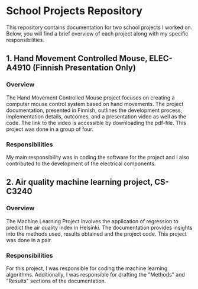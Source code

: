 # School Projects Repository

This repository contains documentation for two school projects I worked on. Below, you will find a brief overview of each project along with my specific responsibilities.

## 1. Hand Movement Controlled Mouse, ELEC-A4910 (Finnish Presentation Only)

### Overview
The Hand Movement Controlled Mouse project focuses on creating a computer mouse control system based on hand movements. The project documentation, presented in Finnish, outlines the development process, implementation details, outcomes, and a presentation video as well as the code. The link to the video is accessible by downloading the pdf-file. This project was done in a group of four.

### Responsibilities
My main responsibility was in coding the software for the project and I also contributed to the development of the electrical components.

## 2. Air quality machine learning project, CS-C3240

### Overview
The Machine Learning Project involves the application of regression to predict the air quality index in Helsinki. The documentation provides insights into the methods used, results obtained and the project code. This project was done in a pair.

### Responsibilities
For this project, I was responsible for coding the machine learning algorithms. Additionally, I was responsible for drafting the "Methods" and "Results" sections of the documentation.

